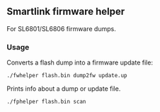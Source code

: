 ## Smartlink firmware helper

For SL6801/SL6806 firmware dumps.

### Usage

Converts a flash dump into a firmware update file:

`./fwhelper flash.bin dump2fw update.up`  

Prints info about a dump or update file.

`./fphelper flash.bin scan`  
